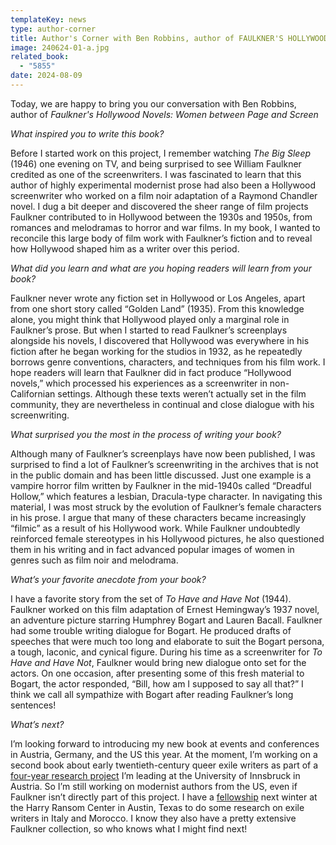 ```yaml
---
templateKey: news
type: author-corner
title: Author's Corner with Ben Robbins, author of FAULKNER'S HOLLYWOOD NOVELS
image: 240624-01-a.jpg
related_book:
  - "5855"
date: 2024-08-09
---
```

Today, we are happy to bring you our conversation with Ben Robbins, author of *Faulkner's Hollywood Novels: Women between Page and Screen*

*What inspired you to write this book?* 

Before I started work on this project, I remember watching *The Big Sleep* (1946) one evening on TV, and being surprised to see William Faulkner credited as one of the screenwriters. I was fascinated to learn that this author of highly experimental modernist prose had also been a Hollywood screenwriter who worked on a film noir adaptation of a Raymond Chandler novel. I dug a bit deeper and discovered the sheer range of film projects Faulkner contributed to in Hollywood between the 1930s and 1950s, from romances and melodramas to horror and war films. In my book, I wanted to reconcile this large body of film work with Faulkner’s fiction and to reveal how Hollywood shaped him as a writer over this period.  

*What did you learn and what are you hoping readers will learn from your book?* 

Faulkner never wrote any fiction set in Hollywood or Los Angeles, apart from one short story called “Golden Land” (1935). From this knowledge alone, you might think that Hollywood played only a marginal role in Faulkner’s prose. But when I started to read Faulkner’s screenplays alongside his novels, I discovered that Hollywood was everywhere in his fiction after he began working for the studios in 1932, as he repeatedly borrows genre conventions, characters, and techniques from his film work. I hope readers will learn that Faulkner did in fact produce “Hollywood novels,” which processed his experiences as a screenwriter in non-Californian settings. Although these texts weren’t actually set in the film community, they are nevertheless in continual and close dialogue with his screenwriting.

*What surprised you the most in the process of writing your book?* 

Although many of Faulkner’s screenplays have now been published, I was surprised to find a lot of Faulkner’s screenwriting in the archives that is not in the public domain and has been little discussed. Just one example is a vampire horror film written by Faulkner in the mid-1940s called “Dreadful Hollow,” which features a lesbian, Dracula-type character. In navigating this material, I was most struck by the evolution of Faulkner’s female characters in his prose. I argue that many of these characters became increasingly “filmic” as a result of his Hollywood work. While Faulkner undoubtedly reinforced female stereotypes in his Hollywood pictures, he also questioned them in his writing and in fact advanced popular images of women in genres such as film noir and melodrama. 

*What’s your favorite anecdote from your book?*

I have a favorite story from the set of *To Have and Have Not* (1944). Faulkner worked on this film adaptation of Ernest Hemingway’s 1937 novel, an adventure picture starring Humphrey Bogart and Lauren Bacall. Faulkner had some trouble writing dialogue for Bogart. He produced drafts of speeches that were much too long and elaborate to suit the Bogart persona, a tough, laconic, and cynical figure. During his time as a screenwriter for *To Have and Have Not*, Faulkner would bring new dialogue onto set for the actors. On one occasion, after presenting some of this fresh material to Bogart, the actor responded, “Bill, how am I supposed to say all that?” I think we call all sympathize with Bogart after reading Faulkner’s long sentences!

*What’s next?* 

I’m looking forward to introducing my new book at events and conferences in Austria, Germany, and the US this year. At the moment, I’m working on a second book about early twentieth-century queer exile writers as part of a [four-year research project](https://www.uibk.ac.at/projects/networkednarratives/index.html.en) I’m leading at the University of Innsbruck in Austria. So I’m still working on modernist authors from the US, even if Faulkner isn’t directly part of this project. I have a [fellowship](https://sites.utexas.edu/ransomcentermagazine/2024/05/13/fellowships-awarded-to-54-scholars/) next winter at the Harry Ransom Center in Austin, Texas to do some research on exile writers in Italy and Morocco. I know they also have a pretty extensive Faulkner collection, so who knows what I might find next!